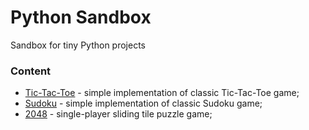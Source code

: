 # Python Sandbox

Sandbox for tiny Python projects

### Content

- [Tic-Tac-Toe](tictactoe/) - simple implementation of classic Tic-Tac-Toe game;
- [Sudoku](sudoku/) - simple implementation of classic Sudoku game;
- [2048](2048/) - single-player sliding tile puzzle game;
